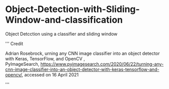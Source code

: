 # Object-Detection-with-Sliding-Window-and-classification
Object Detcction using a classifier and sliding window


'''
Credit

Adrian Rosebrock, urning any CNN image classifier into an object detector with Keras, TensorFlow, and OpenCV , PyImageSearch, https://www.pyimagesearch.com/2020/06/22/turning-any-cnn-image-classifier-into-an-object-detector-with-keras-tensorflow-and-opencv/, accessed on 16 April 2021


'''
